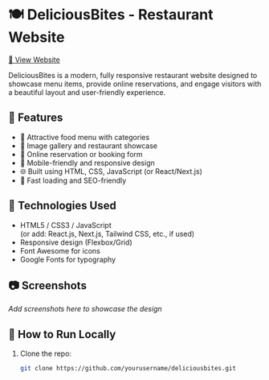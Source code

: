 # 🍽️ DeliciousBites - Restaurant Website
[🚀 View Website](https://portfolio-shat-44jgri1xe-talharabanis-projects.vercel.app/)

DeliciousBites is a modern, fully responsive restaurant website designed to showcase menu items, provide online reservations, and engage visitors with a beautiful layout and user-friendly experience.

## 🌟 Features

- 🍔 Attractive food menu with categories
- 📸 Image gallery and restaurant showcase
- 📅 Online reservation or booking form
- 📱 Mobile-friendly and responsive design
- 🌐 Built using HTML, CSS, JavaScript (or React/Next.js)
- 💨 Fast loading and SEO-friendly

## 🚀 Technologies Used

- HTML5 / CSS3 / JavaScript  
  (or add: React.js, Next.js, Tailwind CSS, etc., if used)
- Responsive design (Flexbox/Grid)
- Font Awesome for icons
- Google Fonts for typography

## 📷 Screenshots

_Add screenshots here to showcase the design_

## 🔧 How to Run Locally

1. Clone the repo:
   ```bash
   git clone https://github.com/yourusername/deliciousbites.git
